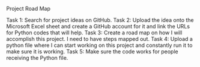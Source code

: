 Project Road Map

Task 1: Search for project ideas on GitHub.
Task 2: Upload the idea onto the Microsoft Excel sheet and create a GitHub account for it and link the URLs for Python codes that will help. 
Task 3: Create a road map on how I will accomplish this project. I need to have steps mapped out.
Task 4: Upload a python file where I can start working on this project and constantly run it to make sure it is working.
Task 5: Make sure the code works for people receiving the Python file.
